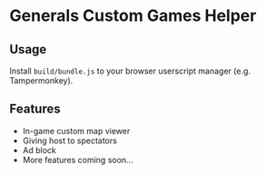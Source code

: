 # Generals Custom Games Helper

## Usage

Install `build/bundle.js` to your browser userscript manager (e.g. Tampermonkey).

## Features

- In-game custom map viewer
- Giving host to spectators
- Ad block
- More features coming soon...
